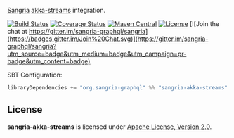[Sangria](http://sangria-graphql.org/) [akka-streams](http://doc.akka.io/docs/akka/current/scala/stream/index.html) integration.

[![Build Status](https://travis-ci.org/sangria-graphql/sangria-akka-streams.svg?branch=master)](https://travis-ci.org/sangria-graphql/sangria-akka-streams) [![Coverage Status](http://coveralls.io/repos/sangria-graphql/sangria-akka-streams/badge.svg?branch=master&service=github)](http://coveralls.io/github/sangria-graphql/sangria-akka-streams?branch=master) [![Maven Central](https://maven-badges.herokuapp.com/maven-central/org.sangria-graphql/sangria-akka-streams_2.11/badge.svg)](https://maven-badges.herokuapp.com/maven-central/org.sangria-graphql/sangria-akka-streams_2.11) [![License](http://img.shields.io/:license-Apache%202-brightgreen.svg)](http://www.apache.org/licenses/LICENSE-2.0.txt) [![Join the chat at https://gitter.im/sangria-graphql/sangria](https://badges.gitter.im/Join%20Chat.svg)](https://gitter.im/sangria-graphql/sangria?utm_source=badge&utm_medium=badge&utm_campaign=pr-badge&utm_content=badge)

SBT Configuration:

```scala
libraryDependencies += "org.sangria-graphql" %% "sangria-akka-streams" % "0.1.0"
```

## License

**sangria-akka-streams** is licensed under [Apache License, Version 2.0](http://www.apache.org/licenses/LICENSE-2.0).

